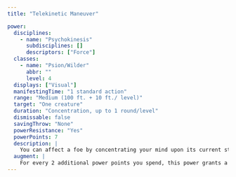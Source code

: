 ```yaml
---
title: "Telekinetic Maneuver"

power:
  disciplines:
    - name: "Psychokinesis"
      subdisciplines: []
      descriptors: ["Force"]
  classes:
    - name: "Psion/Wilder"
      abbr: ""
      level: 4
  displays: ["Visual"]
  manifestingTime: "1 standard action"
  range: "Medium (100 ft. + 10 ft./ level)"
  target: "One creature"
  duration: "Concentration, up to 1 round/level"
  dismissable: false
  savingThrow: "None"
  powerResistance: "Yes"
  powerPoints: 7
  description: |
    You can affect a foe by concentrating your mind upon its current status and the status you desire, once per round. You can perform a bull rush, a disarm, a grapple (including a pin), or a trip. Resolve these attempts as normal, except that they don't provoke attacks of opportunity, you use your manifester level in place of your base attack bonus (for disarm and grapple attempts), you use your Intelligence modifier in place of your Strength modifier or Dexterity modifier, and a failed attempt doesn't allow a reactive attempt by the target (such as normally allowed on disarm or trip attempts). No save is allowed against these attempts, but power resistance applies normally.
  augment: |
    For every 2 additional power points you spend, this power grants a +1 bonus on your checks involving bull rush, disarm, grapple, or trip attempts.
---
```


